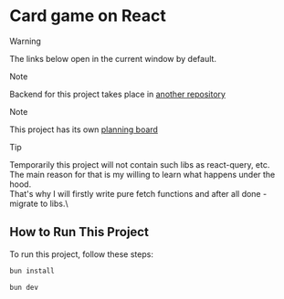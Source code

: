 # Card game on React

> [!WARNING]
> The links below open in the current window by default.

> [!NOTE]  
> Backend for this project takes place in [another repository](https://github.com/bondarenkoilya1/card-game-server)

> [!NOTE]  
> This project has its own [planning board](https://github.com/users/bondarenkoilya1/projects/4)

> [!TIP]
> Temporarily this project will not contain such libs as react-query, etc.\
> The main reason for that is my willing to learn what happens under the hood.\
> That's why I will firstly write pure fetch functions and after all done - migrate to libs.\

## How to Run This Project

To run this project, follow these steps:

```bash
bun install
```

```bash
bun dev
```
